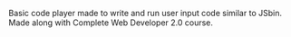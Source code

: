 Basic code player made to write and run user input code similar to JSbin. Made
along with Complete Web Developer 2.0 course. 